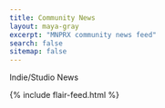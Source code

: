 ```yaml
---
title: Community News
layout: maya-gray
excerpt: "MNPRX community news feed"
search: false
sitemap: false
---
```

<div class="upgrade-text" markdown="1">
Indie/Studio News
</div>

{% include flair-feed.html %}

<!-- Google Analytics -->
<script>
(function(i,s,o,g,r,a,m){i['GoogleAnalyticsObject']=r;i[r]=i[r]||function(){
(i[r].q=i[r].q||[]).push(arguments)},i[r].l=1*new Date();a=s.createElement(o),
m=s.getElementsByTagName(o)[0];a.async=1;a.src=g;m.parentNode.insertBefore(a,m)
})(window,document,'script','https://www.google-analytics.com/analytics.js','ga');

// GDPR compliant google analytics
ga('create', '{{ site.google_analytics_flair_indie_studio }}', {
  'storage': 'none',
  'anonymizeIp': true,
  'storeGac': false
});
ga('send', 'pageview');
</script>

